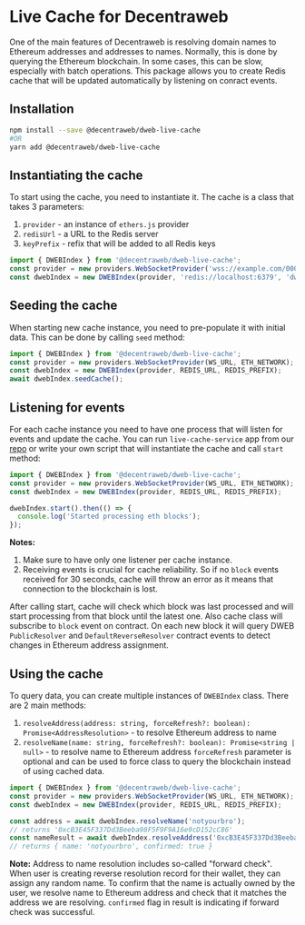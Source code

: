 # Live Cache for Decentraweb
One of the main features of Decentraweb is resolving domain names to Ethereum addresses and addresses to names. 
Normally, this is done by querying the Ethereum blockchain. In some cases, this can be slow, especially with batch operations.
This package allows you to create Redis cache that will be updated automatically by listening on conract events.

## Installation
```bash
npm install --save @decentraweb/dweb-live-cache
#OR
yarn add @decentraweb/dweb-live-cache
```

## Instantiating the cache
To start using the cache, you need to instantiate it. The cache is a class that takes 3 parameters:
1. `provider` - an instance of `ethers.js` provider
2. `redisUrl` - a URL to the Redis server
3. `keyPrefix` - refix that will be added to all Redis keys
```typescript
import { DWEBIndex } from '@decentraweb/dweb-live-cache';
const provider = new providers.WebSocketProvider('wss://example.com/0000000000000000000000000000000', 'mainnet');
const dwebIndex = new DWEBIndex(provider, 'redis://localhost:6379', 'dweb-cache');
```

## Seeding the cache
When starting new cache instance, you need to pre-populate it with initial data. 
This can be done by calling `seed` method:
```typescript
import { DWEBIndex } from '@decentraweb/dweb-live-cache';
const provider = new providers.WebSocketProvider(WS_URL, ETH_NETWORK);
const dwebIndex = new DWEBIndex(provider, REDIS_URL, REDIS_PREFIX);
await dwebIndex.seedCache();
```

## Listening for events
For each cache instance you need to have one process that will listen for events and update the cache. You can run `live-cache-service`
app from our [repo](https://github.com/decentraweb/decentraweb-live-cache) or write your own script that will 
instantiate the cache and call `start` method:
```typescript
import { DWEBIndex } from '@decentraweb/dweb-live-cache';
const provider = new providers.WebSocketProvider(WS_URL, ETH_NETWORK);
const dwebIndex = new DWEBIndex(provider, REDIS_URL, REDIS_PREFIX);

dwebIndex.start().then(() => {
  console.log('Started processing eth blocks');
});
```
**Notes:** 
1. Make sure to have only one listener per cache instance.
2. Receiving events is crucial for cache reliability. So if no `block` events received for 30 seconds, cache 
will throw an error as it means that connection to the blockchain is lost.

After calling start, cache will check which block was last processed and will start processing from that block until the latest one.
Also cache class will subscribe to `block` event on contract. On each new block it will query DWEB 
`PublicResolver` and `DefaultReverseResolver` contract events to detect changes in Ethereum address assignment.

## Using the cache
To query data, you can create multiple instances of `DWEBIndex` class. There are 2 main methods:
1. `resolveAddress(address: string, forceRefresh?: boolean): Promise<AddressResolution>` - to resolve Ethereum address to name
2. `resolveName(name: string, forceRefresh?: boolean): Promise<string | null>` - to resolve name to Ethereum address
`forceRefresh` parameter is optional and can be used to force class to query the blockchain instead of using cached data.
```typescript
import { DWEBIndex } from '@decentraweb/dweb-live-cache';
const provider = new providers.WebSocketProvider(WS_URL, ETH_NETWORK);
const dwebIndex = new DWEBIndex(provider, REDIS_URL, REDIS_PREFIX);

const address = await dwebIndex.resolveName('notyourbro');
// returns '0xcB3E45F337Dd3Beeba98F5F9F9A16e9cD152cC86'
const nameResult = await dwebIndex.resolveAddress('0xcB3E45F337Dd3Beeba98F5F9F9A16e9cD152cC86');
// returns { name: 'notyourbro', confirmed: true }
```
**Note:** Address to name resolution includes so-called "forward check". When user is creating reverse resolution 
record for their wallet, they can assign any random name. To confirm that the name is actually owned by the user, 
we resolve name to Ethereum address and check that it matches the address we are resolving. `confirmed` flag in result is
indicating if forward check was successful.

